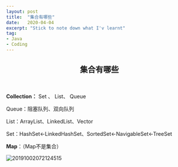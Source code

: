 ```yaml
---
layout: post
title:  "集合有哪些"
date:   2020-04-04
excerpt: "Stick to note down what I'v learnt"
tag:
- Java 
- Coding
---
```


<center><H2><b>集合有哪些</b></H2></center><br>



**Collection：** Set 、 List、 Queue

Queue：阻塞队列、双向队列

List：ArrayList、LinkedList、Vector

Set：HashSet<-LinkedHashSet、SortedSet<-NavigableSet<-TreeSet

**Map**：（Map不是集合）

![20191002072124515](https://blog.maplestory.work/images/post_image/20191002072124515.jpg)